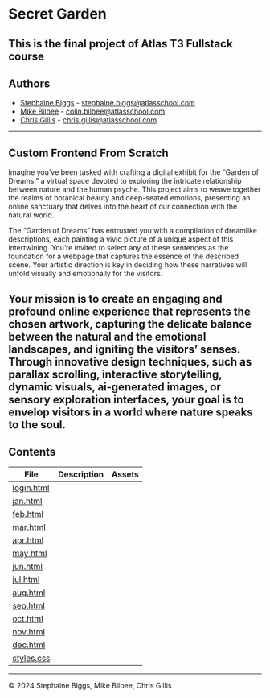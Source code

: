 <h1> Secret Garden </h1>

This is the final project of Atlas T3 Fullstack course
---

<h2> Authors </h2>

- [Stephaine Biggs](https://github.com/Sbiggs1985) - [stephaine.biggs@atlasschool.com](stephaine.biggs@atlasschool.com)
- [Mike Bilbee](https://github.com/MikeBilbee) - [colin.bilbee@atlasschool.com](colin.bilbee@atlasschool.com)
- [Chris Gillis](https://github.com/chris85gillis) - [chris.gillis@atlasschool.com](chris.gillis@atlasschool.com)
---

<h2> Custom Frontend From Scratch </h2>

Imagine you’ve been tasked with crafting a digital exhibit for the “Garden of Dreams,” a virtual space devoted to exploring the intricate relationship between nature and the human psyche. This project aims to weave together the realms of botanical beauty and deep-seated emotions, presenting an online sanctuary that delves into the heart of our connection with the natural world.

The “Garden of Dreams” has entrusted you with a compilation of dreamlike descriptions, each painting a vivid picture of a unique aspect of this intertwining. You’re invited to select any of these sentences as the foundation for a webpage that captures the essence of the described scene. Your artistic direction is key in deciding how these narratives will unfold visually and emotionally for the visitors.

Your mission is to create an engaging and profound online experience that represents the chosen artwork, capturing the delicate balance between the natural and the emotional landscapes, and igniting the visitors’ senses. Through innovative design techniques, such as parallax scrolling, interactive storytelling, dynamic visuals, ai-generated images, or sensory exploration interfaces, your goal is to envelop visitors in a world where nature speaks to the soul.
---

<h2> Contents </h2>

| File | Description | Assets |
| ----- | ----- | ----- |
| [login.html]() |  | []() []() |
| [jan.html]() |  | []() []() |
| [feb.html]() |  | []() []() |
| [mar.html]() |  | []() []() |
| [apr.html]() |  | []() []() |
| [may.html]() |  | []() []() |
| [jun.html]() |  | []() []() |
| [jul.html]() |  | []() []() |
| [aug.html]() |  | []() []() |
| [sep.html]() |  | []() []() |
| [oct.html]() |  | []() []() |
| [nov.html]() |  | []() []() |
| [dec.html]() |  | []() []() |
| [styles.css]() |  |  |
---

© 2024 Stephaine Biggs, Mike Bilbee, Chris Gillis